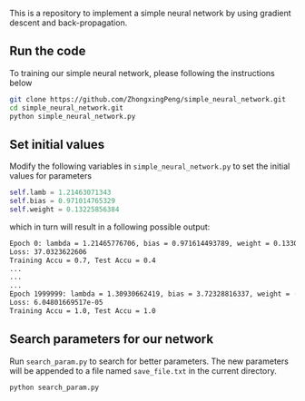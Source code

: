 This is a repository to implement a simple neural network by using gradient descent and back-propagation.

## Run the code
To training our simple neural network, please following the instructions below

```bash
git clone https://github.com/ZhongxingPeng/simple_neural_network.git
cd simple_neural_network.git
python simple_neural_network.py
```

## Set initial values
Modify the following variables in `simple_neural_network.py` to set the initial values for parameters

```python
self.lamb = 1.21463071343
self.bias = 0.971014765329
self.weight = 0.13225856384
```

which in turn will result in a following  possible output:

```bash
Epoch 0: lambda = 1.21465776706, bias = 0.971614493789, weight = 0.133034781136
Loss: 37.0323622606
Training Accu = 0.7, Test Accu = 0.4
...
...
...
Epoch 1999999: lambda = 1.30930662419, bias = 3.72328816337, weight = -1.24175243359
Loss: 6.04801669517e-05
Training Accu = 1.0, Test Accu = 1.0
```

## Search parameters for our network
Run `search_param.py` to search for better parameters. The new parameters will be appended to a file named `save_file.txt` in the current directory.

```bash
python search_param.py
```
